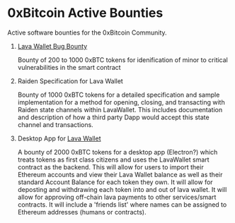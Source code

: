  
# 0xBitcoin Active Bounties 

Active software bounties for the 0xBitcoin Community.

1.  [Lava Wallet Bug Bounty](https://github.com/admazzola/lava-wallet) 
  
      Bounty of 200 to 1000 0xBTC tokens for idenification of minor to critical vulnerabilities in the smart contract 

2. Raiden Specification for Lava Wallet 

    Bounty of 1000 0xBTC tokens for a detailed specification and sample implementation for a method for opening, closing, and transacting with Raiden state channels within LavaWallet.  This includes documentation and description of how a third party Dapp would accept this state channel and transactions.  

3. Desktop App for [Lava Wallet](https://github.com/admazzola/lava-wallet) 

    A bounty of 2000 0xBTC tokens for a desktop app (Electron?) which treats tokens as first class citizens and uses the LavaWallet smart contract as the backend.  This will allow for users to import their Ethereum accounts and view their Lava Wallet balance as well as their standard Account Balance for each token they own.  It will allow for deposting and withdrawing each token into and out of lava wallet.   It will allow for approving off-chain lava payments to other services/smart contracts.  It will include a 'friends list' where names can be assigned to Ethereum addresses (humans or contracts).  
